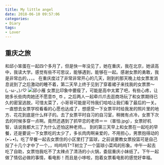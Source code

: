 ```yaml
---
title: My little angel
date: 2018-06-10 09:57:06
categories:
- Diary
tags:
- Lover
---
```

## 重庆之旅
和邱小笨蛋在一起四个多月了，但是快一年没见了，她在重庆，我在北京，她读高中，我读大学。感觉有些不可思议，能够遇到，能够在一起。感谢女票的勇敢，我是非常怂的，，，。
在重庆度过了非常非常开心的几天，刚到的那天晚上给女票发消息说到了之后激动的睡不着，第二天早上终于见到了穿着裙子来找我的女票票～(｡･ω･｡)ﾉ♡
![邱小雁](/qxy.jpg)
女票比印象中要瘦了，可能是高中太累了吧，有些心疼，让她多长些肉肉她还不愿意Ծ‸ Ծ 。之后两人一起牵爪爪去逛商场玩了和女票期待已久的密室逃脱，可惜太菜了，小哥哥可能是可怜我们哈哈让我们看了最后的一关。
一直想去女票学校看看的心愿也达成了，想感受一下女票平时给我发的照片里的地方、花花到底是什么样子的。去了女票平时自习的自习室，稍微有点冷，女票下次去的时候多穿一点啊。竟然还遇到了抓早恋的老师＝＝（害怕.jpg），女票好机智，话说我都大三了为什么还怕这种老师。。
到的第三天早上和女票在一起吃的早餐，还是要说一下女票吃的太少了，多长肉肉啊亲爱的，不用担心，男票抱得动的(•̀⌄•́)。吃了早餐一起去女票住的小区里打了篮球，之前说要教女票投篮可是自己投了十几个才中了一个，，呜呜呜T^T树立了一个篮球小菜鸡的形象。中午一起去吃了自助，女票怕我吃不了太辣点了清汤的小火锅，委屈重庆小妹纸了。下午一起做了情侣必做的事情，看电影！而且是小哆啦，抱着女票看电影的感觉好幸福。


